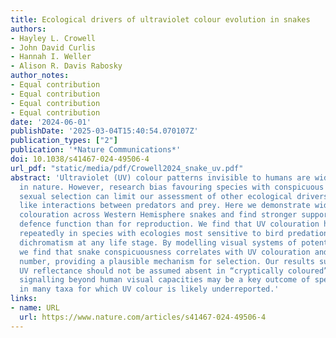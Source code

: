 ```yaml
---
title: Ecological drivers of ultraviolet colour evolution in snakes
authors:
- Hayley L. Crowell
- John David Curlis
- Hannah I. Weller
- Alison R. Davis Rabosky
author_notes:
- Equal contribution
- Equal contribution
- Equal contribution
- Equal contribution
date: '2024-06-01'
publishDate: '2025-03-04T15:40:54.070107Z'
publication_types: ["2"]
publication: '*Nature Communications*'
doi: 10.1038/s41467-024-49506-4
url_pdf: "static/media/pdf/Crowell2024_snake_uv.pdf"
abstract: 'Ultraviolet (UV) colour patterns invisible to humans are widespread
  in nature. However, research bias favouring species with conspicuous colours under
  sexual selection can limit our assessment of other ecological drivers of UV colour,
  like interactions between predators and prey. Here we demonstrate widespread UV
  colouration across Western Hemisphere snakes and find stronger support for a predator
  defence function than for reproduction. We find that UV colouration has evolved
  repeatedly in species with ecologies most sensitive to bird predation, with no sexual
  dichromatism at any life stage. By modelling visual systems of potential predators,
  we find that snake conspicuousness correlates with UV colouration and predator cone
  number, providing a plausible mechanism for selection. Our results suggest that
  UV reflectance should not be assumed absent in “cryptically coloured” animals, as
  signalling beyond human visual capacities may be a key outcome of species interactions
  in many taxa for which UV colour is likely underreported.'
links:
- name: URL
  url: https://www.nature.com/articles/s41467-024-49506-4
---
```

